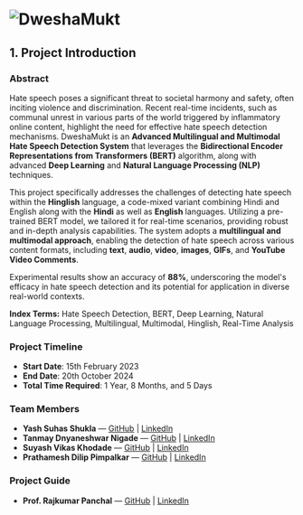 # ![DweshaMukt](https://github.com/StudiYash/DweshaMukt/blob/main/DweshaMukt%20Logo.png)

## 1. Project Introduction

### Abstract
Hate speech poses a significant threat to societal harmony and safety, often inciting violence and discrimination. Recent real-time incidents, such as communal unrest in various parts of the world triggered by inflammatory online content, highlight the need for effective hate speech detection mechanisms. DweshaMukt is an **Advanced Multilingual and Multimodal Hate Speech Detection System** that leverages the **Bidirectional Encoder Representations from Transformers (BERT)** algorithm, along with advanced **Deep Learning** and **Natural Language Processing (NLP)** techniques.

This project specifically addresses the challenges of detecting hate speech within the **Hinglish** language, a code-mixed variant combining Hindi and English along with the **Hindi** as well as **English** languages. Utilizing a pre-trained BERT model, we tailored it for real-time scenarios, providing robust and in-depth analysis capabilities. The system adopts a **multilingual and multimodal approach**, enabling the detection of hate speech across various content formats, including **text**, **audio**, **video**, **images**, **GIFs**, and **YouTube Video Comments**.

Experimental results show an accuracy of **88%**, underscoring the model's efficacy in hate speech detection and its potential for application in diverse real-world contexts.

**Index Terms:** Hate Speech Detection, BERT, Deep Learning, Natural Language Processing, Multilingual, Multimodal, Hinglish, Real-Time Analysis

### Project Timeline
- **Start Date**: 15th February 2023
- **End Date**: 20th October 2024
- **Total Time Required**: 1 Year, 8 Months, and 5 Days

### Team Members
- **Yash Suhas Shukla** — [GitHub](#) | [LinkedIn](#)
- **Tanmay Dnyaneshwar Nigade** — [GitHub](#) | [LinkedIn](#)
- **Suyash Vikas Khodade** — [GitHub](#) | [LinkedIn](#)
- **Prathamesh Dilip Pimpalkar** — [GitHub](#) | [LinkedIn](#)

### Project Guide
- **Prof. Rajkumar Panchal** — [GitHub](#) | [LinkedIn](#)
